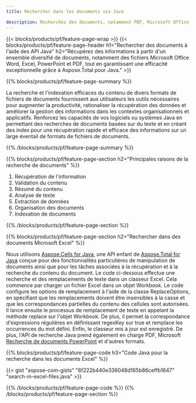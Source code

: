 ```yaml
---
title: Rechercher dans les documents via Java 

description: Recherchez des documents, notamment PDF, Microsoft Office Excel, Word, PowerPoint et bien plus encore, via votre application Java.
---
```


{{< blocks/products/pf/feature-page-wrap >}}
{{< blocks/products/pf/feature-page-header h1="Rechercher des documents à l'aide des API Java" h2="Récupérez des informations à partir d'un ensemble diversifié de documents, notamment des fichiers Microsoft Office Word, Excel, PowerPoint et PDF, tout en garantissant une efficacité exceptionnelle grâce à Aspose.Total pour Java." >}}

{{% blocks/products/pf/feature-page-summary %}}

La recherche et l'indexation efficaces du contenu de divers formats de fichiers de documents fournissent aux utilisateurs les outils nécessaires pour augmenter la productivité, rationaliser la récupération des données et améliorer la gestion des informations dans les contextes organisationnels et applicatifs. Renforcez les capacités de vos logiciels ou systèmes Java en permettant des recherches de documents basées sur du texte et en créant des index pour une récupération rapide et efficace des informations sur un large éventail de formats de fichiers de documents.

{{% /blocks/products/pf/feature-page-summary  %}}

{{% blocks/products/pf/feature-page-section  h2="Principales raisons de la recherche de documents" %}}

1. Récupération de l'information
1. Validation du contenu 
1. Résumé du contenu 
1. Analyse de texte
1. Extraction de données 
1. Organisation des documents
1. Indexation de documents 



{{% /blocks/products/pf/feature-page-section %}}

{{% blocks/products/pf/feature-page-section  h2="Rechercher dans des documents Microsoft Excel" %}}

Nous utilisons [Aspose.Cells for Java](https://products.aspose.com/cells/java/), une API enfant de [Aspose.Total for Java](https://products.aspose.com/total/java/) conçue pour des fonctionnalités particulières de manipulation de documents ainsi que pour les tâches associées à la récupération et à la recherche du contenu du document. Le code ci-dessous effectue une recherche et des remplacements de texte dans un classeur Excel. Cela commence par charger un fichier Excel dans un objet Workbook. Le code configure les options de remplacement à l'aide de la classe ReplaceOptions, en spécifiant que les remplacements doivent être insensibles à la casse et que les correspondances partielles du contenu des cellules sont autorisées. Il lance ensuite le processus de remplacement de texte en appelant la méthode replace sur l'objet Workbook. De plus, il permet la correspondance d'expressions régulières en définissant regexKey sur true et remplace les occurrences du mot défini. Enfin, le classeur mis à jour est enregistré. De plus, l'API de recherche Java prend également en charge PDF, Microsoft [Recherche de documents PowerPoint](https://products.aspose.com/total/java/search/pptx/) et d'autres formats.

{{% blocks/products/pf/feature-page-code h3="Code Java pour la recherche dans les documents Excel" %}}

{{< gist "aspose-com-gists" "6f222b440e336048d165b86ceffb1647" "search-in-excel-files.java" >}}

{{% /blocks/products/pf/feature-page-code  %}}
{{% /blocks/products/pf/feature-page-section %}}
